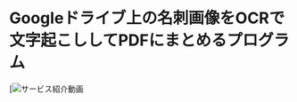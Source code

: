 # Googleドライブ上の名刺画像をOCRで文字起こししてPDFにまとめるプログラム

[![サービス紹介動画](https://www.youtube.com/watch?v=Lquo5fpPgh8)
